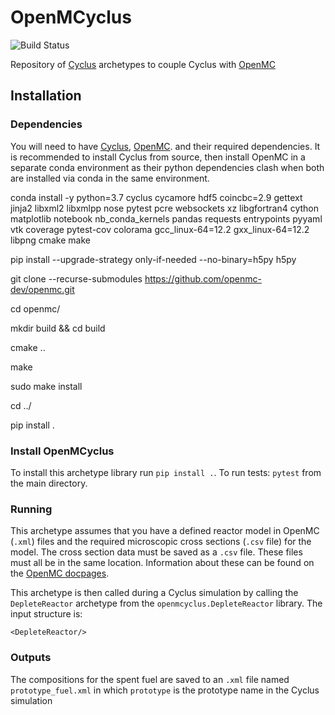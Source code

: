 # OpenMCyclus
![Build Status](https://github.com/arfc/openmcyclus/actions/workflows/test-openmcyclus.yml/badge.svg?branch=main)

Repository of [Cyclus](https://fuelcycle.org/) archetypes to couple Cyclus with [OpenMC](https://docs.openmc.org/en/develop/pythonapi/generated/openmc.run.html)

## Installation 


### Dependencies
You will need to have [Cyclus](www.github.com/cyclus/cyclus), [OpenMC](https://docs.openmc.org).
and their required dependencies. It is recommended to install Cyclus from source,
then install OpenMC in a separate conda environment as their python dependencies 
clash when both are installed via conda in the same environment.

conda install -y python=3.7 cyclus cycamore hdf5 coincbc=2.9 gettext jinja2 libxml2 libxmlpp nose pytest pcre websockets xz libgfortran4 cython matplotlib notebook nb_conda_kernels pandas requests entrypoints pyyaml vtk coverage pytest-cov colorama gcc_linux-64=12.2 gxx_linux-64=12.2 libpng cmake make

pip install --upgrade-strategy only-if-needed --no-binary=h5py h5py

git clone --recurse-submodules https://github.com/openmc-dev/openmc.git

cd openmc/

mkdir build && cd build

cmake ..

make

sudo make install

cd ../

pip install .


### Install OpenMCyclus
To install this archetype library run ``pip install .``. 
To run tests: ``pytest`` from the main directory.

### Running
This archetype assumes that you have a defined reactor model in OpenMC (``.xml``) 
files and the 
required microscopic cross sections (``.csv`` file) for the model. The 
cross 
section data must be saved as a ``.csv`` file. These files must 
all be in the same location. Information about 
these can be found on the [OpenMC docpages](https://docs.openmc.org). 

This archetype is then called during a Cyclus simulation by calling 
the ``DepleteReactor`` archetype from the ``openmcyclus.DepleteReactor`` 
library. The input structure is:

    <DepleteReactor/>

### Outputs
The compositions for the spent fuel are saved to an ``.xml`` file named 
``prototype_fuel.xml`` in which ``prototype`` is the prototype name in 
the Cyclus simulation
